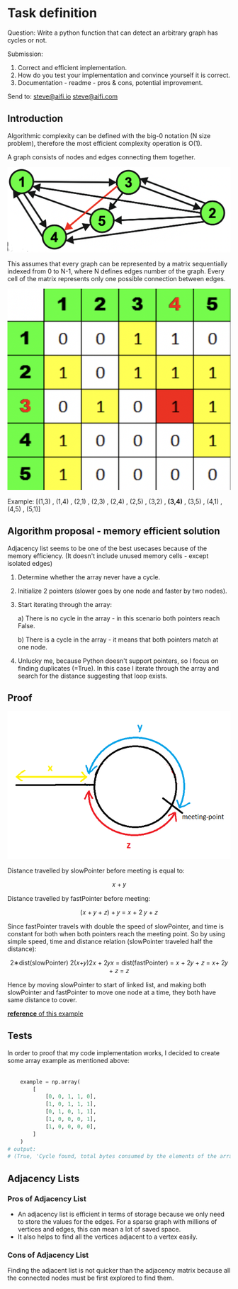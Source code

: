 # Task definition

Question: Write a python function that can detect an arbitrary graph has cycles or not.

Submission:
1. Correct and efficient implementation.
2. How do you test your implementation and convince yourself it is correct.
3. Documentation - readme - pros & cons, potential improvement.

Send to:
steve@aifi.io
steve@aifi.com

## Introduction

Algorithmic complexity can be defined with the big-0 notation (N size problem), therefore the most efficient complexity operation is O(1). 

A graph consists of nodes and edges connecting them together. 

![Graph](graph.png)

This assumes that every graph can be represented by a matrix sequentially indexed from 0 to N-1, where N defines edges number of the graph.
Every cell of the matrix represents only one possible connection between edges.

![Matrix](array.png)


Example: 
 [(1,3) , (1,4) , (2,1) , (2,3) , (2,4) , (2,5) , (3,2) , **(3,4)** , (3,5) , (4,1) , (4,5) , (5,1)]




## Algorithm proposal - memory efficient solution

Adjacency list seems to be one of the best usecases because of the memory efficiency. (It doesn't include unused memory cells - except isolated edges)

1. Determine whether the array never have a cycle.
2. Initialize 2 pointers (slower goes by one node and faster by two nodes).
3. Start iterating through the array:
   
   a) There is no cycle in the array - in this scenario both pointers reach False.

   b) There is a cycle in the array - it means that both pointers match at one node.
4. Unlucky me, because Python doesn't support pointers, so I focus on finding duplicates (=True). In this case I iterate through the array and search for the distance suggesting that loop exists.
   
## Proof

![image](example.png)

Distance travelled by slowPointer before meeting is equal to:

<center> 𝑥 + 𝑦 </center>

Distance travelled by fastPointer before meeting:

<center> (𝑥 + 𝑦 + 𝑧) + 𝑦 = 𝑥 + 2 𝑦 + 𝑧 </center>


Since fastPointer travels with double the speed of slowPointer, and time is constant for both when both pointers reach the meeting point. So by using simple speed, time and distance relation (slowPointer traveled half the distance):

<center>
2∗dist(slowPointer) 2(𝑥+𝑦)2𝑥 + 2𝑦𝑥 = dist(fastPointer) = 𝑥 + 2𝑦 + 𝑧 = 𝑥+ 2𝑦 + 𝑧 = 𝑧
</center>


Hence by moving slowPointer to start of linked list, and making both slowPointer and fastPointer to move one node at a time, they both have same distance to cover.

[**reference** of this example](https://cs.stackexchange.com/questions/10360/floyds-cycle-detection-algorithm-determining-the-starting-point-of-cycle)

## Tests 

In order to proof that my code implementation works, I decided to create some array example as mentioned above:

```python

    example = np.array(
        [
            [0, 0, 1, 1, 0],
            [1, 0, 1, 1, 1],
            [0, 1, 0, 1, 1],
            [1, 0, 0, 0, 1],
            [1, 0, 0, 0, 0],
        ]
    )
# output:
# (True, 'Cycle found, total bytes consumed by the elements of the array:', 200)
```


## Adjacency Lists

### Pros of Adjacency List

- An adjacency list is efficient in terms of storage because we only need to store the values for the edges. For a sparse graph with millions of vertices and edges, this can mean a lot of saved space.
- It also helps to find all the vertices adjacent to a vertex easily.

### Cons of Adjacency List
Finding the adjacent list is not quicker than the adjacency matrix because all the connected nodes must be first explored to find them.
